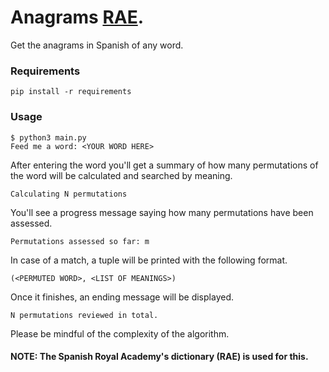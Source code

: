 # Anagrams [RAE](https://www.rae.es/).

Get the anagrams in Spanish of any word.


### Requirements
```
pip install -r requirements
```

### Usage
```
$ python3 main.py
Feed me a word: <YOUR WORD HERE>
```

After entering the word you'll get a summary of how many permutations of the word will be calculated and searched by  meaning.
```
Calculating N permutations
```

You'll see a progress message saying how many permutations have been assessed.

```
Permutations assessed so far: m
```

In case of a match, a tuple will be printed with the following format.

```
(<PERMUTED WORD>, <LIST OF MEANINGS>)
```

Once it finishes, an ending message will be displayed.
```
N permutations reviewed in total.
```

Please be mindful of the complexity of the algorithm.

#### NOTE: The Spanish Royal Academy's dictionary (RAE) is used for this.
